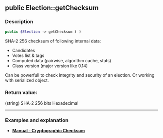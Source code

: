 ## public Election::getChecksum

### Description    

```php
public $Election -> getChecksum ( )
```

SHA-2 256 checksum of following internal data:
* Candidates
* Votes list & tags
* Computed data (pairwise, algorithm cache, stats)
* Class version (major version like 0.14)

Can be powerfull to check integrity and security of an election. Or working with serialized object.    


### Return value:   

(string) SHA-2 256 bits Hexadecimal


---------------------------------------

### Examples and explanation

* **[Manual - Cryptographic Checksum](https://github.com/julien-boudry/Condorcet/wiki/III-%23-A.-Avanced-features---Configuration-%23-2.-Cryptographic-Checksum)**    
